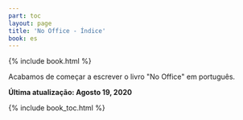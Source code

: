 ```yaml
---
part: toc
layout: page
title: 'No Office - Índice'
book: es
---
```


{% include book.html %}

Acabamos de começar a escrever o livro "No Office" em português.

**Última atualização: Agosto 19, 2020**

{% include book_toc.html %}
